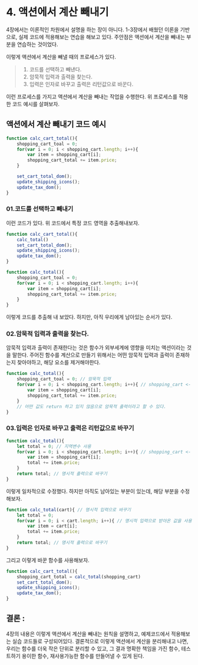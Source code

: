 
# 4. 액션에서 계산 빼내기


4장에서는 이론적인 차원에서 설명을 하는 장이 아니다. 1-3장에서 배웠던 이론을 기반으로, 실제 코드에 적용해보는 연습을 해보고 있다. 주안점은 액션에서 계산을 빼내는 부분을 연습하는 것이었다. 

이렇게 액션에서 계산을 빼낼 때의 프로세스가 있다. 

> 1. 코드를 선택하고 빼낸다. 
> 2. 암묵적 입력과 출력을 찾는다. 
> 3. 입력은 인자로 바꾸고 출력은 리턴값으로 바꾼다. 

이런 프로세스를 가지고 액션에서 계산을 빼내는 작업을 수행한다. 위 프로세스를 적용한 코드 예시를 살펴보자. 


## 액션에서 계산 빼내기 코드 예시 

```javascript
function calc_cart_total(){
	shopping_cart_toal = 0;
	for(var i = 0; i < shopping_cart.length; i++){
		var item = shopping_cart[i];
		shopping_cart_total += item.price;
	}

	set_cart_total_dom();
	update_shipping_icons();
	update_tax_dom();
}
```


### 01.코드를 선택하고 빼내기 

이런 코드가 있다. 위 코드에서 특정 코드 영역을 추출해내보자.

```javascript
function calc_cart_total(){
	calc_total()
	set_cart_total_dom();
	update_shipping_icons();
	update_tax_dom();
}

function calc_total(){
	shopping_cart_toal = 0;
	for(var i = 0; i < shopping_cart.length; i++){
		var item = shopping_cart[i];
		shopping_cart_total += item.price;
	}
}
```

이렇게 코드를 추출해 내 보았다. 하지만, 아직 우리에게 남아있는 순서가 있다. 


### 02.암묵적 입력과 출력을 찾는다. 

암묵적 입력과 출력이 존재한다는 것은 함수가 외부세계에 영향을 미치는 액션이라는 것을 말한다. 주어진 함수를 계산으로 만들기 위해서는 어떤 암묵적 입력과 출력이 존재하는지 찾아야하고, 해당 요소를 제거해야한다. 


```javascript
function calc_total(){
	shopping_cart_toal = 0; // 암묵적 입력 
	for(var i = 0; i < shopping_cart.length; i++){ // shopping_cart <- 암묵적 입력 
		var item = shopping_cart[i];
		shopping_cart_total += item.price;
	}
	// 어떤 값도 return 하고 있지 않음으로 암묵적 출력이라고 할 수 있다. 
}
```


### 03.입력은 인자로 바꾸고 출력은 리턴값으로 바꾸기 


```javascript
function calc_total(){
	let total = 0; // 지역변수 사용 
	for(var i = 0; i < shopping_cart.length; i++){ // shopping_cart <- 아직 남아 있는 암묵적 입력 
		var item = shopping_cart[i];
		total += item.price;
	}
	return total; // 명시적 출력으로 바꾸기 
}
```

이렇게 일차적으로 수정했다. 하지만 아직도 남아있는 부분이 있는데, 해당 부분을 수정해보자. 


```javascript
function calc_total(cart){ // 명시적 입력으로 바꾸기
	let total = 0; 
	for(var i = 0; i < cart.length; i++){ // 명시적 입력으로 받아온 값을 사용하기 
		var item = cart[i];
		total += item.price;
	}
	return total; // 명시적 출력으로 바꾸기 
}
```

그리고 이렇게 바꾼 함수를 사용해보자. 

```javascript
function calc_cart_total(){
	shopping_cart_total = calc_total(shopping_cart)
	set_cart_total_dom();
	update_shipping_icons();
	update_tax_dom();
}
```


## 결론 : 

4장의 내용은 이렇게 액션에서 계산을 빼내는 원칙을 설명하고, 예제코드에서 적용해보는 실습 코드들로 구성되어있다. 결론적으로 이렇게 액션에서 계산을 분리해내고 나면, 우리는 함수를 더욱 작은 단위로 분리할 수 있고, 그 결과 명확한 책임을 가진 함수, 테스트하기 용이한 함수, 재사용가능한 함수를 만들어낼 수 있게 된다.    